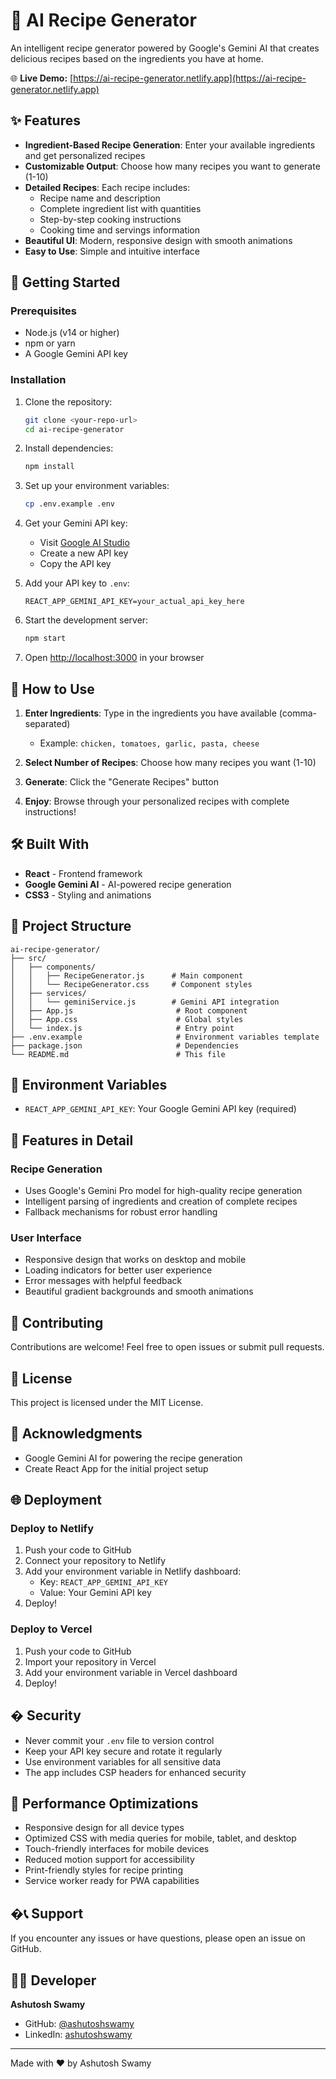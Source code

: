 # 🍳 AI Recipe Generator

An intelligent recipe generator powered by Google's Gemini AI that creates delicious recipes based on the ingredients you have at home.

🌐 **Live Demo:** [https://ai-recipe-generator.netlify.app](https://ai-recipe-generator.netlify.app)

## ✨ Features

- **Ingredient-Based Recipe Generation**: Enter your available ingredients and get personalized recipes
- **Customizable Output**: Choose how many recipes you want to generate (1-10)
- **Detailed Recipes**: Each recipe includes:
  - Recipe name and description
  - Complete ingredient list with quantities
  - Step-by-step cooking instructions
  - Cooking time and servings information
- **Beautiful UI**: Modern, responsive design with smooth animations
- **Easy to Use**: Simple and intuitive interface

## 🚀 Getting Started

### Prerequisites

- Node.js (v14 or higher)
- npm or yarn
- A Google Gemini API key

### Installation

1. Clone the repository:

   ```bash
   git clone <your-repo-url>
   cd ai-recipe-generator
   ```

2. Install dependencies:

   ```bash
   npm install
   ```

3. Set up your environment variables:

   ```bash
   cp .env.example .env
   ```

4. Get your Gemini API key:

   - Visit [Google AI Studio](https://makersuite.google.com/app/apikey)
   - Create a new API key
   - Copy the API key

5. Add your API key to `.env`:

   ```
   REACT_APP_GEMINI_API_KEY=your_actual_api_key_here
   ```

6. Start the development server:

   ```bash
   npm start
   ```

7. Open [http://localhost:3000](http://localhost:3000) in your browser

## 🎯 How to Use

1. **Enter Ingredients**: Type in the ingredients you have available (comma-separated)

   - Example: `chicken, tomatoes, garlic, pasta, cheese`

2. **Select Number of Recipes**: Choose how many recipes you want (1-10)

3. **Generate**: Click the "Generate Recipes" button

4. **Enjoy**: Browse through your personalized recipes with complete instructions!

## 🛠️ Built With

- **React** - Frontend framework
- **Google Gemini AI** - AI-powered recipe generation
- **CSS3** - Styling and animations

## 📁 Project Structure

```
ai-recipe-generator/
├── src/
│   ├── components/
│   │   ├── RecipeGenerator.js      # Main component
│   │   └── RecipeGenerator.css     # Component styles
│   ├── services/
│   │   └── geminiService.js        # Gemini API integration
│   ├── App.js                       # Root component
│   ├── App.css                      # Global styles
│   └── index.js                     # Entry point
├── .env.example                     # Environment variables template
├── package.json                     # Dependencies
└── README.md                        # This file
```

## 🔑 Environment Variables

- `REACT_APP_GEMINI_API_KEY`: Your Google Gemini API key (required)

## 🎨 Features in Detail

### Recipe Generation

- Uses Google's Gemini Pro model for high-quality recipe generation
- Intelligent parsing of ingredients and creation of complete recipes
- Fallback mechanisms for robust error handling

### User Interface

- Responsive design that works on desktop and mobile
- Loading indicators for better user experience
- Error messages with helpful feedback
- Beautiful gradient backgrounds and smooth animations

## 🤝 Contributing

Contributions are welcome! Feel free to open issues or submit pull requests.

## 📝 License

This project is licensed under the MIT License.

## 🙏 Acknowledgments

- Google Gemini AI for powering the recipe generation
- Create React App for the initial project setup

## 🌐 Deployment

### Deploy to Netlify

1. Push your code to GitHub
2. Connect your repository to Netlify
3. Add your environment variable in Netlify dashboard:
   - Key: `REACT_APP_GEMINI_API_KEY`
   - Value: Your Gemini API key
4. Deploy!

### Deploy to Vercel

1. Push your code to GitHub
2. Import your repository in Vercel
3. Add your environment variable in Vercel dashboard
4. Deploy!

## � Security

- Never commit your `.env` file to version control
- Keep your API key secure and rotate it regularly
- Use environment variables for all sensitive data
- The app includes CSP headers for enhanced security

## 🚀 Performance Optimizations

- Responsive design for all device types
- Optimized CSS with media queries for mobile, tablet, and desktop
- Touch-friendly interfaces for mobile devices
- Reduced motion support for accessibility
- Print-friendly styles for recipe printing
- Service worker ready for PWA capabilities

## �📞 Support

If you encounter any issues or have questions, please open an issue on GitHub.

## 👨‍💻 Developer

**Ashutosh Swamy**

- GitHub: [@ashutoshswamy](https://github.com/ashutoshswamy)
- LinkedIn: [ashutoshswamy](https://linkedin.com/in/ashutoshswamy)

---

Made with ❤️ by Ashutosh Swamy
